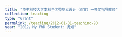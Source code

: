 ```yaml
---
title: "华中科技大学本科生优秀毕业设计（论文）一等奖指导教师"
collection: teaching
type: "Grant"
permalink: /teaching/2012-01-01-teaching-20
year: "2012，My PhD Student: 周知"
---
```

